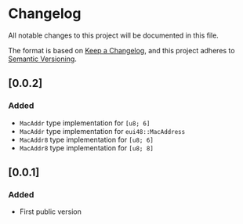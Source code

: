 # Changelog
All notable changes to this project will be documented in this file.

The format is based on [Keep a Changelog](https://keepachangelog.com/en/1.0.0/),
and this project adheres to [Semantic Versioning](https://semver.org/spec/v2.0.0.html).

## [0.0.2]
### Added
- `MacAddr` type implementation for `[u8; 6]`
- `MacAddr` type implementation for `eui48::MacAddress`
- `MacAddr8` type implementation for `[u8; 6]`
- `MacAddr8` type implementation for `[u8; 8]`

## [0.0.1]
### Added
- First public version
